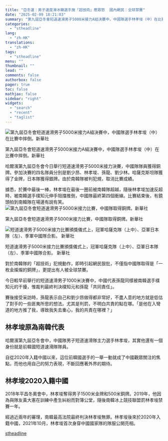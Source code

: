 ```yaml
---
title: "亞冬運︱男子速度滑冰韓選手施「超技術」惹眾怒  國內網民：全球禁賽"
date: "2025-02-09 18:21:03"
summary: "第九屆亞冬會短道速滑男子5000米接力A組決賽中，中國隊選手林孝埈（中）在比賽中摔倒。新華社..."
categories:
  - "stheadline"
lang:
  - "zh-HK"
translations:
  - "zh-HK"
tags:
  - "stheadline"
menu: ""
thumbnail: ""
lead: ""
comments: false
authorbox: false
pager: true
toc: false
mathjax: false
sidebar: "right"
widgets:
  - "search"
  - "recent"
  - "taglist"
---
```


![第九屆亞冬會短道速滑男子5000米接力A組決賽中，中國隊選手林孝埈（中）在比賽中摔倒。新華社](https://image.stheadline.com/f/680p0/0x0/100/none/3ea243db71082067081f5ae3d14768ae/stheadline/inewsmedia/20250209/_2025020917194743689.jpg)

第九屆亞冬會短道速滑男子5000米接力A組決賽中，中國隊選手林孝埈（中）在比賽中摔倒。新華社




哈爾濱第九屆亞冬會今日舉行短道速滑男子5000米接力決賽，中國隊隊員獲得銅牌。參加決賽的四名隊員分別是劉少昂、林孝埈、孫龍、劉少林。哈薩克斯坦隊獲得了金牌，日本隊獲得銀牌。由於南韓隊被判犯規，取消比賽成績。  

  

據悉，於賽中最後一棒，林孝埈在最後一圈前被南韓隊超越，隨後林孝埈加速反超時，被南韓選手樸知元伸手阻擋推倒，中國隊最終第四個衝線。比賽結束後，有鏡頭拍到南韓隊在場邊有說有笑。
 ![第九屆亞冬會短道速滑男子5000米接力比賽，中國隊取得銅牌。新華社](https://image.hkhl.hk/f/1024p0/0x0/100/none/9861478cbc7270f22652fc7efda38c89/2025-02/XxjpseC008197_20250209_PEPFN0A001.JPG)


第九屆亞冬會短道速滑男子5000米接力比賽，中國隊取得銅牌。新華社



 ![短道速滑男子5000米接力比賽頒獎儀式上，冠軍哈薩克隊（上中）、亞軍日本隊（左）、季軍中國隊合影。 新華社](https://image.hkhl.hk/f/1024p0/0x0/100/none/6f0cd6aa3a97cf80055cd25cb95c674b/2025-02/XxjpseC008198_20250209_PEPFN0A001.JPG)


短道速滑男子5000米接力比賽頒獎儀式上，冠軍哈薩克隊（上中）、亞軍日本隊（左）、季軍中國隊合影。 新華社




對於南韓隊的「超技術」犯規動作，即時引起網民狠批，不僅指中國隊取得是「一枚金燦燦的銅牌」，更提出有人被全球禁賽。  

  

今日較早前舉行的短道速滑男子1000米決賽中，中國代表孫龍同樣被南韓選手樸知元的干擾，惟裁判最終判決樸知元和孫龍「共同責任」。  

  

賽後接受采訪時，孫龍表示自己和劉少昂做得都非常好，不盡人意的地方就是低估了對手的一些匪夷所思的想法。尤其是判罰，不明白共責的點在哪。「是他在入彎道的地方推了我，導致我失去重心，我的共責在哪裡？」

林孝埈原為南韓代表
---------

哈爾濱第九屆亞冬會中，中國隊男子短道速滑隊主力選手林孝埈，其實他還有一個身份就是前韓國短道速滑隊隊員。  

  

自從2020年入籍中國以來，這位前韓國選手的一舉一動就成了中國觀眾關注的焦點，而他也用自己的努力表現，不斷回應著外界的期待。

林孝埈2020入籍中國
-----------

2018年平昌冬奧會中，林孝埈奪得男子1500米金牌和500米銅牌。2019年，他因為與隊友黃大憲在訓練中產生糾紛而對簿公堂，隨後南韓冰上競技聯盟罰林孝埈禁賽一年。  

  

經過近兩年的審理，南韓最高法院最終判決林孝埈無罪。林孝埈後來於2020年入籍中國，2021年10月，林孝埈首次身穿中國國家隊的隊服公開亮相。

[stheadline](https://std.stheadline.com/realtime/article/2051740/即時-中國-亞冬運︱男子速度滑冰韓選手施-超技術-惹眾怒-國內網民-全球禁賽)
